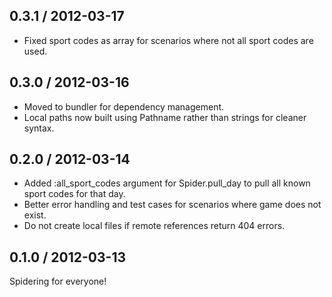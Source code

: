 0.3.1 / 2012-03-17
------------------
* Fixed sport codes as array for scenarios where not all sport codes are used.

0.3.0 / 2012-03-16
------------------
* Moved to bundler for dependency management.
* Local paths now built using Pathname rather than strings for cleaner syntax.

0.2.0 / 2012-03-14
------------------
* Added :all_sport_codes argument for Spider.pull_day to pull all known sport codes for that day.
* Better error handling and test cases for scenarios where game does not exist.
* Do not create local files if remote references return 404 errors.

0.1.0 / 2012-03-13
------------------
Spidering for everyone!